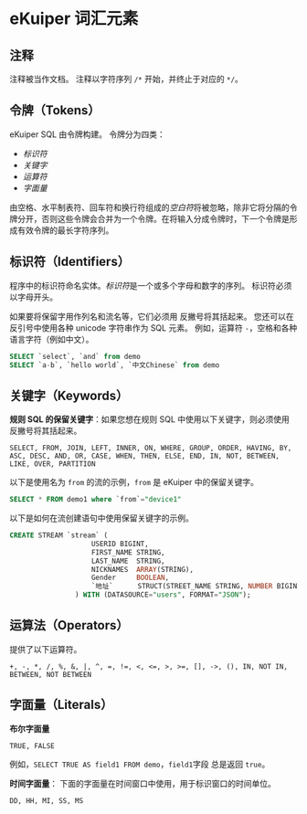 # eKuiper 词汇元素

## 注释

注释被当作文档。 注释以字符序列 `/*` 开始，并终止于对应的 `*/`。

## 令牌（Tokens）

eKuiper SQL 由令牌构建。 令牌分为四类：

- *标识符*
- *关键字*
- *运算符*
- *字面量*

由空格、水平制表符、回车符和换行符组成的*空白符*将被忽略，除非它将分隔的令牌分开，否则这些令牌会合并为一个令牌。在将输入分成令牌时，下一个令牌是形成有效令牌的最长字符序列。

## 标识符（Identifiers）

程序中的标识符命名实体。*标识符*是一个或多个字母和数字的序列。 标识符必须以字母开头。

如果要将保留字用作列名和流名等，它们必须用 反撇号将其括起来。 您还可以在反引号中使用各种 unicode 字符串作为 SQL 元素。 例如，运算符 `-`，空格和各种语言字符（例如中文）。

```sql
SELECT `select`, `and` from demo
SELECT `a-b`, `hello world`, `中文Chinese` from demo
```

## 关键字（Keywords）

**规则 SQL 的保留关键字**：如果您想在规则 SQL 中使用以下关键字，则必须使用反撇号将其括起来。

```text
SELECT, FROM, JOIN, LEFT, INNER, ON, WHERE, GROUP, ORDER, HAVING, BY, ASC, DESC, AND, OR, CASE, WHEN, THEN, ELSE, END, IN, NOT, BETWEEN, LIKE, OVER, PARTITION
```

以下是使用名为 `from` 的流的示例，`from` 是 eKuiper 中的保留关键字。

```sql
SELECT * FROM demo1 where `from`="device1"
```

以下是如何在流创建语句中使用保留关键字的示例。

```sql
CREATE STREAM `stream` (
                    USERID BIGINT,
                    FIRST_NAME STRING,
                    LAST_NAME  STRING,
                    NICKNAMES  ARRAY(STRING),
                    Gender     BOOLEAN,
                    `地址`      STRUCT(STREET_NAME STRING, NUMBER BIGINT),
                ) WITH (DATASOURCE="users", FORMAT="JSON");
```

## 运算法（Operators）

提供了以下运算符。

```text
+, -, *, /, %, &, |, ^, =, !=, <, <=, >, >=, [], ->, (), IN, NOT IN, BETWEEN, NOT BETWEEN
```

## 字面量（Literals）

**布尔字面量**

```text
TRUE, FALSE
```

例如，`SELECT TRUE AS field1 FROM demo`，`field1`字段 总是返回 `true`。

**时间字面量**： 下面的字面量在时间窗口中使用，用于标识窗口的时间单位。

```text
DD, HH, MI, SS, MS
```
